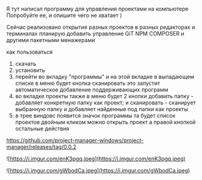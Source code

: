 Я тут написал программу для управления проектами на компьютере
Попробуйте ее, и опишите чего не хватает )

Сейчас реализовано открытие разных проектов в разных редакторах и терминалах
планирую добавить управление GiT NPM COMPOSER и другими пакетными менажерами

как пользоваться
1) скачать
2) установить
3) перейти во вкладку "программы" и на этой вкладке в выпадающем списке в меню будет кнопка сканировать это запустит автоматическое добавление поддерживающих программ
4) во вкладке проекты также в меню будет 2 кнопки добавить папку - добавляет конкретную папку как проект; и сканировать - сканирует выбранную папку и добавляет найденные под папки как проекты
5) в трее виндовс появится значок программы та будет список проектов двойным кликом можно открыть проект а правой кнопкой остальные действия

https://github.com/project-manager-windows/project-manager/releases/tag/0.0.2

![https://i.imgur.com/enK3pgq.jpeg](https://i.imgur.com/enK3pgq.jpeg)

![https://i.imgur.com/gWbodCa.jpeg](https://i.imgur.com/gWbodCa.jpeg)
